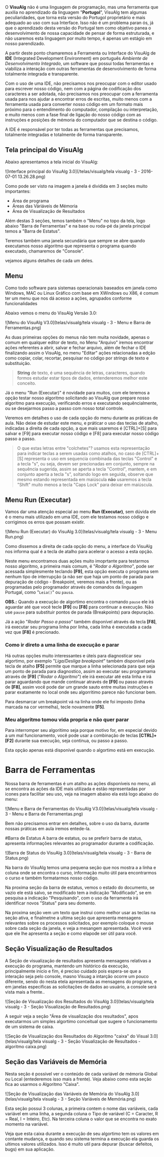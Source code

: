O **VisuAlg** não é uma linguagem de programação, mas uma ferramenta que auxilia no aprendizado da linguagem "**Portugol**", VisuAlg tem algumas peculiaridades, que torna esta versão do Portugol proprietário e mais adequado ao uso com sua Interface. Isso não é um problema paran ós, já que o aprendizado desta versão do Portugal tem como objetivo panea o desenvolvimento de nossa capacidade de pensar de forma estruturada, e não usaremos esta linguagem por muito tempo, é apenas um estágio em nosso parendizado.

A partir deste ponto chamaremos a Ferramenta ou Interface do VisuAlg de **IDE** (Integrated Development Environment) em português *Ambiente de Desenvolvimento Integrado*, um software que possui todas ferramentas e viabiliza a interação com outras ferramentas de desenvolvimento de forma totalmente integrada e transparente.

Com o uso de uma IDE, não precisamos nos preocupar com o editor usado para escrever nosso código, nem com a página de codificação dos caracteres a ser adotada, não precisamos nos preocupar com a ferramenta usada para nos ajudar a encontrar erros de escritas, muito menos com a ferramenta usada para converter nosso código em um formato mais próximo para o entendimento do computador, compilação ou interpretação, e muito menos com a fase final de ligação do nosso código com as instruções e posições de mémoria do computador que se destina o código.

A IDE é responsável por ter todas as ferramentas que precisamos, totalmente integradas e totalmente de forma transparente.

## Tela principal do VisuAlg[](#tela_principal_visualg)

Abaixo apresentamos a tela inicial do VisuAlg:

![Interface principal do VisuAlg 3.0](/telas/visualg/tela visualg - 3 - 2016-07-01 13.26.28.png)

Como pode ser visto na imagem a janela é dividida em 3 seções muito importantes:
* Área de programa
* Áreas das Váriáveis de Mémoria
* Área de Visualização de Resultados

Além destas 3 seções, temos também o "Menu" no topo da tela, logo abaixo "Barra de Ferramentas" e na base ou roda-pé da janela principal temos a "Barra de Estatus".

Teremos também uma janela secundária que sempre se abre quando executamos nosso algoritmo que representa o programa quando executado, chamaremos de "Console".

vejamos alguns detalhes de cada um deles.

## Menu [](#menu)
Como todo software para sistemas operacionais baseados em janela como Windows, MAC ou Linux Gráfico com base em XWindows ou X86, é comum ter um menu que nos dá acesso a ações, agrupados conforme funcionalidades

Abaixo vemos o menu do VisuAlg Versão 3.0:

![Menu do VisuAlg V3.0](telas/visualg/tela visualg - 3 - Menu e Barra de Ferramentas.png)

As duas primeiras opções do menus não tem muita novidade, apenas o comum em qualquer editor de texto, no Menu "Arquivo" iremos encontrar ações referentes a abrir, salvar e fechar arquivo, além de fechar o IDE finalizando assim o VisuAlg, no menu "Editar" ações relacionadas a edção como copiar, colar, recortar, pesquisar no código por strings de texto e substituição.

>**String** de texto, é uma sequência de letras, caracteres, quando formos estudar estar tipos de dados, entenderemos melhor este conceito.

Já o menu "Run (Executar)" é novidade para muitos, com ele teremos a opção testar nosso algoritmo solicitando ao VisuAlg que prepare nosso algoritmo para execução, verificando erros e executando sequêncialmente, ou se desejarmos passo a passo com nosso total controle.

Veremos em detalhes o uso de cada opção do menu durante as práticas de aula. Não deixe de estudar este menu, e práticar o uso das teclas de atalho, indicadas a direita de cada opção, a que mais usaremos é [CTRL]+[S] para salvar e [F9] para executar nosso código e [F8] para executar nosso código passo a passo.

> O que estas letras entre "colchetes"? usamos esta representação para indicar teclas a serem usadas como atalhos, no caso de [CTRL]+[S] representa o uso em sequencia combinada das teclas "Control" e a tecla "s", ou seja, devem ser precionadas em conjunto, sempre na sequência sugerida, assim se aperta a tecla "Control", mantem, e em conjunto aperta a tecla "s", soltando logo em seguida, observe que mesmo estando representada em maiúscula **não** usaremos a tecla "Shift" muito menos a tecla "Caps Lock" para deixar em maiúscula.

## Menu Run (Executar)[](#menu_run)
Vamos dar uma atenção especial ao menu **Run (Executar)**, sem dúvida ele é o menu mais utilizado em uma IDE, com ele testamos nosso código e corrigimos os erros que possam existir.

![Menu Run (Executar) do VisuAlg 3.0](telas/visualg/tela visualg - 3 - Menu Run.png)

Como dissemos a direita de cada opção do menu, a interface do VisuAlg nos informa qual é a tecla de atalho para acelerar o acesso a esta opção.

Neste menu encontramos duas ações muito imoprtante para testarmos nosso algoritmo, a primeira mais comum, é "*Rodar o Algoritmo*", pode ser acessada simplesmente teclando **[F9]**, esta opção executa o programa sem nenhum tipo de interrupção (a não ser que haja um ponto de parada para depuração de código - Breakpoint, veremos mais a frente), ou  as programadas pelo programador através de comandos da  linguagem Portugal, como "`Leia()`" ou `pausa`.

**OBS.:** Quando a execução de algortimo encontra o comando `pause` ele irá aguardar até que você tecle **[F9]** ou **[F8]** para continuar a execução. Não use `pause` para substituir pontos de parada (Breakpoints) para depuração.

Já a ação "*Rodar Passo a passo*" também disponível através da tecla **[F8]**, irá executar seu programa linha por linha, cada linha é executada a cada vez que **[F8]** é precionado. 

### Como ir direto a uma linha de execução e parar[](#como_ir_direto_a_uma_linha_de_execucao_e_parar)

Há outras opções muito interessantes e úteís para diagnosticar seu algortimo, por exemplo "*Liga/Desliga breakpoint*" também disponível pela tecla de atalho **[F5]** permite que marque a linha selecionada para que seja um ponto de parada para diagnostico, assim ao executar seu programama através de **[F9]** ("*Rodar o Algoritmo*") ele irá executar até esta linha e irá parar aguardando que mande continuar através de **[F9]** ou passo através de **[F8]**, assim você pode dar um grande sauto entre muitas instruções e parar exatamente no local onde seu algorritimo parece não funcionar bem.

Para desmarcar um breakpoint vá na linha onde ele foi imposto (linha marcada na cor vermelha), tecle novamente **[F5]**.

### Meu algoritmo tomou vida propria e não quer parar[](#interromper_algortimo)
Para interromper seu algoritimo seja porque motivo for, em especial devido a um mal funcionamento, você pode usar a combinação de teclas **[CTRL]+[F2]** durante sua execução, seja continua, ou passo a passo.

Esta opção apenas está disponível quando o algortimo está em execução.


# Barra de Ferramentas[](#barra_de_ferramentas)
Nossa barra de ferramentas é um atalho as ações disponíveis no menu, ali se encontra as ações da IDE mais utilizada e estão representadas por icones para facilitar seu uso, veja na imagem abaixo ela está logo abaixo do menu:

![Menu e Barra de Ferramentas do VisuAlg V3.0](telas/visualg/tela visualg - 3 - Menu e Barra de Ferramentas.png)

Bem não precisamos entrar em detalhes, sobre o uso da barra, durante nossas práticas em aula iremos entede-la.

#Barra de Estatus
A barra de estatus, ou se preferir barra de status, apresenta informações relevantes ao programador durante a codificação.

![Barra de Status do VisuAlg 3.0](telas/visualg/tela visualg - 3 - Barra de Status.png)

Na barra do VisuAlg temos uma pequena seção que nos mostra a a linha e coluna onde se encontra o curso, informação muito útil para encontrarmos o curso e também formatarmos nosso código. 

Na proxima seção da barra de estatus, vemos o estado do documento, se vazio ele está salvo, se modificado tem a indicação "Modificado", se em pesquisa a indicação "Pesquisando", com o uso da ferramenta irá identificar novos "Status" para seu domento.

Na proxima seção vem um texto que instrui como melhor usar as teclas na seção ativa, e finalmetne a ultima seção que apresenta mensagens relevantes sobre os processos solicitados, por exemplo coloque o mouse sobre cada seção da janela, e veja a mesangem apresentada. Você verá que ele lhe apresenta a seção e como elapode ser útil para você.

## Seção Visualização de Resultados
A Seção de visualização de resultados apresenta mensagens relativas a execução do programa, mantendo um histórico da execução, principalmente inicio e fim, é preciso cuidado pois espera-se que a interação seja pelo console, masno Visuag a intarção ocorre um pouco diferente, sendo do nesta etela apresentada as mensagens do programa, e em janelas especificas as solicitações de dados ao usuário, a console será vista mais a frente..

![Seção de Visualização dos Resultados do VisuAlg 3.0](telas/visualg/tela visualg - 3 - Seção Visualização de Resultados.png)

A seguir veja a seção "Área de visualização dos resultados", apos executarmos um simples algortimo conceitual que sugere o funcionamento de um sistema de caixa.

![Seção de Visualização dos Resultados do Algoritmo "caixa" do Visual 3.0](telas/visualg/tela visualg - 3 - Seção Visualização de Resultados - algoritmo caixa.png)


## Seção das Variáveis de Memória
Nesta seção é possível ver o conteúdo de cada variável de mémoria Global ou Local (entederemos isso mais a frente).
Veja abaixo como esta seção fica ao usarmos o Algoritmo "Caixa".

![Seção de Visualização das Variáveis de Memória do VisuAlg 3.0](telas/visualg/tela visualg - 3 - Seção Variáveis de Memória.png)

Esta seção possui 3 colunas, a primeira contem o nome das variáveis, cada variável em uma linha, a segunda coluna o Tipo de variável (C = Caracter, R = Real, I = Inteiro, Etc). Na terceira coluna o valor que se encontra no exato momento na variável.

Veja que esta caixa durante a execução de seu algortimo tem os valores em contante mudança, e quando seu sistema termina a execução ela guarda os ultimos valores utilizados. Isso é muito util para depurar (buscar defeitos, bugs) em sua aplicação.



